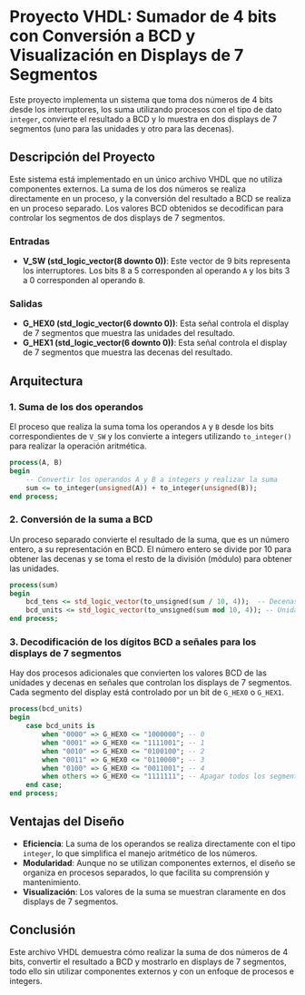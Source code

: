 # Proyecto VHDL: Sumador de 4 bits con Conversión a BCD y Visualización en Displays de 7 Segmentos

Este proyecto implementa un sistema que toma dos números de 4 bits desde los interruptores, los suma utilizando procesos con el tipo de dato `integer`, convierte el resultado a BCD y lo muestra en dos displays de 7 segmentos (uno para las unidades y otro para las decenas).

## Descripción del Proyecto

Este sistema está implementado en un único archivo VHDL que no utiliza componentes externos. La suma de los dos números se realiza directamente en un proceso, y la conversión del resultado a BCD se realiza en un proceso separado. Los valores BCD obtenidos se decodifican para controlar los segmentos de dos displays de 7 segmentos.

### Entradas

- **V_SW (std_logic_vector(8 downto 0))**: Este vector de 9 bits representa los interruptores. Los bits 8 a 5 corresponden al operando `A` y los bits 3 a 0 corresponden al operando `B`.

### Salidas

- **G_HEX0 (std_logic_vector(6 downto 0))**: Esta señal controla el display de 7 segmentos que muestra las unidades del resultado.
- **G_HEX1 (std_logic_vector(6 downto 0))**: Esta señal controla el display de 7 segmentos que muestra las decenas del resultado.

## Arquitectura

### 1. Suma de los dos operandos

El proceso que realiza la suma toma los operandos `A` y `B` desde los bits correspondientes de `V_SW` y los convierte a integers utilizando `to_integer()` para realizar la operación aritmética.

```vhdl
process(A, B)
begin
    -- Convertir los operandos A y B a integers y realizar la suma
    sum <= to_integer(unsigned(A)) + to_integer(unsigned(B));
end process;
```

### 2. Conversión de la suma a BCD

Un proceso separado convierte el resultado de la suma, que es un número entero, a su representación en BCD. El número entero se divide por 10 para obtener las decenas y se toma el resto de la división (módulo) para obtener las unidades.

```vhdl
process(sum)
begin
    bcd_tens <= std_logic_vector(to_unsigned(sum / 10, 4));  -- Decenas
    bcd_units <= std_logic_vector(to_unsigned(sum mod 10, 4)); -- Unidades
end process;
```

### 3. Decodificación de los dígitos BCD a señales para los displays de 7 segmentos

Hay dos procesos adicionales que convierten los valores BCD de las unidades y decenas en señales que controlan los displays de 7 segmentos. Cada segmento del display está controlado por un bit de `G_HEX0` o `G_HEX1`.

```vhdl
process(bcd_units)
begin
    case bcd_units is
        when "0000" => G_HEX0 <= "1000000"; -- 0
        when "0001" => G_HEX0 <= "1111001"; -- 1
        when "0010" => G_HEX0 <= "0100100"; -- 2
        when "0011" => G_HEX0 <= "0110000"; -- 3
        when "0100" => G_HEX0 <= "0011001"; -- 4
        when others => G_HEX0 <= "1111111"; -- Apagar todos los segmentos
    end case;
end process;
```

## Ventajas del Diseño

- **Eficiencia**: La suma de los operandos se realiza directamente con el tipo `integer`, lo que simplifica el manejo aritmético de los números.
- **Modularidad**: Aunque no se utilizan componentes externos, el diseño se organiza en procesos separados, lo que facilita su comprensión y mantenimiento.
- **Visualización**: Los valores de la suma se muestran claramente en dos displays de 7 segmentos.

## Conclusión

Este archivo VHDL demuestra cómo realizar la suma de dos números de 4 bits, convertir el resultado a BCD y mostrarlo en displays de 7 segmentos, todo ello sin utilizar componentes externos y con un enfoque de procesos e integers.
